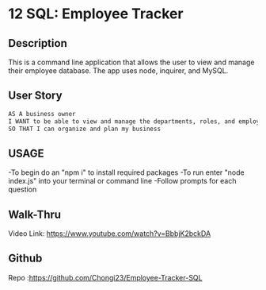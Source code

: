 # 12 SQL: Employee Tracker

## Description
This is a command line application that allows the user to view and manage their employee database. The app uses node, inquirer, and MySQL. 

## User Story

```md
AS A business owner
I WANT to be able to view and manage the departments, roles, and employees in my company
SO THAT I can organize and plan my business
```

## USAGE
-To begin do an "npm i" to install required packages
-To run enter "node index.js" into your terminal or command line
-Follow prompts for each question

## Walk-Thru 
Video Link: https://www.youtube.com/watch?v=BbbjK2bckDA

## Github
Repo :https://github.com/Chongi23/Employee-Tracker-SQL


